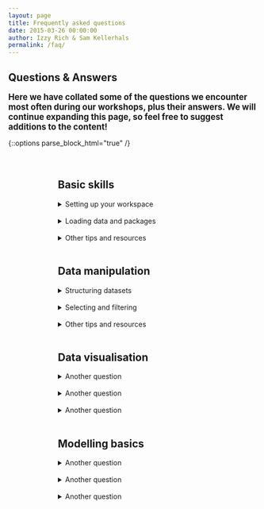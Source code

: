 ```yaml
---
layout: page
title: Frequently asked questions
date: 2015-03-26 00:00:00
author: Izzy Rich & Sam Kellerhals 
permalink: /faq/
---
```


<head>
   <style>
   
details {
    border: 1px solid #aaa;
  	background: #b1d0da;
    border-radius: 4px;
    padding: .5em .5em 0;
}

summary {
    font-weight: bold;
    margin: -.5em -.5em 0;
    padding: .5em;
}

details[open] {
    padding: .5em;
  	background: #fff;
}

details[open] summary {
  	background: #b1d0da;
    border-bottom: 1px solid #aaa;
    margin-bottom: .5em;
}

intro {
   padding: 0px 80px; 
}

intro .block h2 {
  padding-top: 15px;
  line-height: 27px;
  margin: 0;
}
   </style>
</head>


<!-- Slider -->
<section id="global-header">
    <div class="container">
        <div class="row">
            <div class="col-md-12">
                <div class="block">
                    <h1>Questions & Answers</h1>
                    <b><p><big>Here we have collated some of the questions we encounter most often during our workshops, plus their answers. We will continue expanding this page, so feel free to suggest additions to the content!</big></p></b>
                </div>
            </div>
        </div>
    </div>
</section>

{::options parse_block_html="true" /}

<div style="padding: 20px 100px;">

<!-- Basic skills -->

## Basic skills

<details>
   <summary markdown= "span"> Setting up your workspace </summary>

First of all, what is a working directory? This is the folder that R will look into to find data and save any plots or scripts. To find out where your working directory currently is and to change it see the code below.

```r
# Identify your current directory
getwd()

# Set your working directory
setwd("insert folder path")
```

Alternatively you can set it from the menu: _Session > Set Working Directory > Choose Directory_. For `setwd()`, inside the brackets you should input your file path as follows `setwd("C:/Documents/Directory")`

 </details> 
 <br>
 
 <details>
   <summary markdown= "span"> Loading data and packages </summary>
__Saving and loading your script again__

You should always be typing your code into a script file in order to produce a reproducible record of your analysis; if you only type in the console, R will not save your work! You should save your script often to avoid any problems. To save, click the icon at the top of your R Script to save as an .Rdata file. Here you will have to choose a file name. Try to avoid spaces and capital letters, as R can get confused by these! Save the file to your working directory so it will be easy to locate whenever you need it next. To load your script again, go to _File > Open File_ and choose your script. It should open on a new script tab in RStudio.

__Saving CSV files__

A CSV, or a comma-separated values file, contains values as a series of rows organised so that each column is separated by a comma. If your data is entered in Excel, you can save it as a CSV file by clicking on _Save As_ and then choosing CSV as your file extension. CSV files are often easier to work with in R.

__Loading packages__

R contains thousands of different packages which allow you to do many different things, ranging from mapping to machine learning to web scraping. The best way to find out about what packages may be helpful to you is to do a google search and/or search the <a href="https://cran.r-project.org/web/packages/" target="_blank"> CRAN website </a>. Once you have found your package, you must first install it on your machine and then call it in your script:

```r
# Load CSV file
objectname <- read.csv("filepath/file.csv")

# Installing dplyr package
install.packages("dplyr")

# Load package
library(dplyr)
```

 </details> 
 <br>
 
  <details>
   <summary markdown= "span"> Other tips and resources </summary>


__Writing clean code__

R code should be easy to  read, share and verify. Aim to keep your object naming conventions consistent across your script and make sure to comment your code using a hashtag. For extensive guidelines, please consult Google's R style guide <a href="https://google.github.io/styleguide/Rguide.xml" target="_blank">here</a>.

__Helpful tutorials__

   - <a href="https://ourcodingclub.github.io/2016/11/13/intro-to-r.html" target="_blank"> Introduction to R </a>
   
   - <a href="https://ourcodingclub.github.io/2016/11/15/troubleshooting.html" target="_blank"> Troubleshooting R </a>
   
   - <a href="https://ourcodingclub.github.io/2017/04/25/etiquette.html" target="_blank"> Coding Etiquette </a>

__Useful commands for RStudio__

In order to clean your global environment (all the objects, functions etc. you have created), you can execute the following command in your console: `rm(list=ls())`. To clear your console, you can execute this command `cat("\014")`. 

 </details> 
 <br>
 


<!-- Data manipulation  -->

## Data manipulation

  <details>
   <summary markdown= "span"> Structuring datasets </summary>

When working with data, it is very important to keep it in the correct format to allow for easy and effective analysis, data visualisation and ultimately, to find an answer to your research question! To become more effective at preparing and cleaning your data, it is important to familiarise yourself with the principles of "tidy data", which provide a standard way to organise data values within a dataset that allows for easy manipulation. The three main principles are listed below.

   1. Each variable forms a column.
   
   2. Each observation forms a row.
   
   3. Each type of observational unit forms a table.

Please see Hadley Wickham's <a href="http://vita.had.co.nz/papers/tidy-data.pdf" target="_blank">academic paper</a> or a <a href="https://cran.r-project.org/web/packages/tidyr/vignettes/tidy-data.html" target="_blank">condensed article</a> on tidy data and how to implement it. Below you will find some example code on how to convert messy data to tidy data, using functions from the `tidyr` and `dplyr` packages.

```r
# Loading required packages
library(tidyr)
library(dplyr)

# Loading dataframe
iris <- as.data.frame(iris)
```
<center> <img src="https://ourcodingclub.github.io/img/iris1.png" alt="Img" style="width: 400px;"/> </center>

```r
# Converting iris df to wide dataframe (messy data)
iris.wide <- iris %>%
select(Species, Petal.Width) %>% # Selecting only two columns
filter(Species == "setosa") %>% # Filtering column for one species
```
<center> <img src="https://ourcodingclub.github.io/img/iris2.png" alt="Img" style="width: 400px;"/> </center>

```r
 mutate(sample = row_number()) %>% # Adding row number identifier
spread(sample, Petal.Width) # Spreading data to wide format 
```
<center> <img src="https://ourcodingclub.github.io/img/iris3.png" alt="Img" style="width: 400px;"/> </center>

```r
 # Converting messy iris dataframe to tidy (long) dataframe
iris.long <- iris.wide %>%
gather(Species, Petal.Width) %>% # Gather wide data to long format
rename(Setosa.Sample = Species) # Rename to correct column name 
```

<center> <img src="https://ourcodingclub.github.io/img/iris4.png" alt="Img" style="width: 400px;"/> </center>


 </details> 
 <br>
 
  <details>
   <summary markdown= "span"> Selecting and filtering </summary>

There are a variety of ways to select columns and rows. This can be done by specifying the column/row name or index. However, unlike other programming languages, R starts counting at 1 instead of at 0, as is the case in Python. Other methods include the use of functions from the `dplyr` package.

```r
# Selecting single columns by name or by index (base R)
dataframe$columnName or dataframe[,1]

# Selecting rows in a column (base R)
dataframe$columnName[1:2,]

# Selecting multiple rows and columns (base R)
dataframe[1:2,4:6]

# Selecting columns using the select function (dplyr)
dplyr::select(dataframe, columnName1, columnName2)
```
You may also want to filter the dataset you are working with according to certain conditions. As an example, let's take the built-in `iris` dataset, which describes the petal width and length of different iris species ( _Iris Setosa_, _Iris Versicolour_, _Iris Virginica_). If you are interested to see how flower attributes vary in only one of the groups (species), you can easily do so by using the `filter` function from the `dplyr` package. This function will return a dataset that meets the conditions that you define. See the code below for examples.

```r
 # Loading packages
library(dplyr)

# Loading data and defining as an object
iris <- as.data.frame(iris)

# Filtering for a single condition
filter(iris, Species == "virginica")

# Filter for multiple conditions
filter(iris, Species %in% c("virginica","setosa"), Sepal.Length > 5)

# Other useful filter conditions

    == (equal to)
    < (less than)
    <= (less than or equal to)
    > (greater than)
    >= (greater than or equal to)
    & (and)
    | (or)
    ! (inverse, e.g. != stands for not equal to)

``` 
When dealing with larger datasets, you can use pipes (`%>%`) to apply multiple operations to your dataset, without needing to create multiple objects. This is demonstrated in the code below.

```r
newDataset <- iris %>%
select("Sepal.Length", "Species") %>%
filter(Species == "setosa") %>%
group_by(Species) %>%
summarise(meanSepalLength = mean(Sepal.Length)
``` 

 </details> 
 <br>


<details>
 <summary markdown= "span">Other tips and resources </summary>
   
__Helpful tutorials__

- <a href="https://ourcodingclub.github.io/2017/01/16/piping.html" target="_blank"> Data manipulation </a>
   
- <a href="https://ourcodingclub.github.io/2017/03/20/seecc.html" target="_blank"> Working with big data </a>

 </details>
 <br>
 


<!-- Data viz  -->

## Data visualisation

  <details>
   <summary markdown= "span"> Another question </summary>


 </details> 
 <br>
 
  <details>
   <summary markdown= "span"> Another question </summary>


 </details> 
 <br>


<details>
 <summary markdown= "span">Another question </summary>
    
 </details>
 <br>
 


<!-- Modelling  -->

## Modelling basics

  <details>
   <summary markdown= "span"> Another question </summary>


 </details> 
 <br>
 
  <details>
   <summary markdown= "span"> Another question </summary>


 </details> 
 <br>


<details>
 <summary markdown= "span">Another question </summary>
    
 </details>
 <br>
 


</div>

